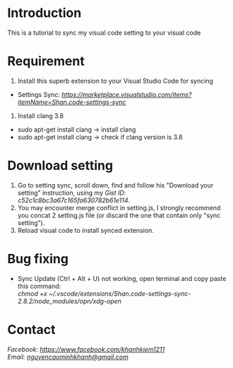 # Introduction
This is a tutorial to sync my visual code setting to your visual code

# Requirement
1. Install this superb extension to your Visual Studio Code for syncing
- Settings Sync: *https://marketplace.visualstudio.com/items?itemName=Shan.code-settings-sync*
1. Install clang 3.8
- sudo apt-get install clang -> install clang
- sudo apt-get install clang -> check if clang version is 3.8

# Download setting
1. Go to setting sync, scroll down, find and follow his "Download your setting" instruction, using my *Gist ID: c52c1c8bc3a67c165fa630782b61e114*.
1. You may encounter merge conflict in setting.js, I strongly recommend you concat 2 setting.js file (or discard the one that contain only "sync setting").
1. Reload visual code to install synced extension.

# Bug fixing
- Sync Update (Ctrl + Alt + U) not working, open terminal and copy paste this command:  
*chmod +x ~/.vscode/extensions/Shan.code-settings-sync-2.8.2/node_modules/opn/xdg-open*

# Contact
*Facebook: https://www.facebook.com/khanhkiem1211*  
*Email: nguyencaominhkhanh@gmail.com*